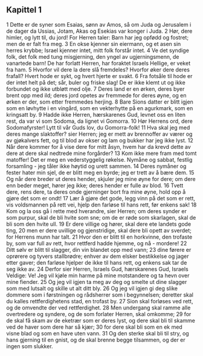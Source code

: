 ## Kapittel 1

1 Dette er de syner som Esaias, sønn av Amos, så om Juda og Jerusalem i de dager da Ussias, Jotam, Akas og Esekias var konger i Juda.
2 Hør, dere himler, og lytt til, du jord! For Herren taler: Barn har jeg opfødd og fostret; men de er falt fra meg.
3 En okse kjenner sin eiermann, og et asen sin herres krybbe; Israel kjenner intet, mitt folk forstår intet.
4 Ve det syndige folk, det folk med tung misgjerning, den yngel av ugjerningsmenn, de vanartede barn! De har forlatt Herren, har foraktet Israels Hellige, er veket fra ham.
5 Hvorfor vil dere la dere slå fremdeles? Hvorfor øker dere deres frafall? Hvert hode er sykt, og hvert hjerte er svakt.
6 Fra fotsåle til hode er der intet helt på det; sår, buler og friske slag! De er ikke klemt ut og ikke forbundet og ikke utbløtt med olje.
7 Deres land er en ørken, deres byer brent opp med ild; deres jord opetes av fremmede for deres øyne, og en ørken er der, som etter fremmedes herjing.
8 Bare Sions datter er blitt igjen som en løvhytte i en vingård, som en vekterhytte på en agurkmark, som en kringsatt by.
9 Hadde ikke Herren, hærskarenes Gud, levnet oss en liten rest, da var vi som Sodoma, da lignet vi Gomorra.
10 Hør Herrens ord, dere Sodomafyrster! Lytt til vår Guds lov, du Gomorra-folk!
11 Hva skal jeg med deres mange slaktoffer? sier Herren; jeg er mett av brennoffer av værer og av gjøkalvers fett, og til blod av okser og lam og bukker har jeg ikke lyst.
12 Når dere kommer for å vise dere for mitt åsyn, hvem har da krevd dette av dere at dere skal nedtrede mine forgårder?
13 Kom ikke mere fram med tomt matoffer! Det er meg en vederstyggelig røkelse. Nymåne og sabbat, festlig forsamling - jeg tåler ikke høytid og urett sammen.
14 Deres nymåner og fester hater min sjel, de er blitt meg en byrde; jeg er trett av å bære dem.
15 Og når dere breder ut deres hender, skjuler jeg mine øyne for dere; om dere enn beder meget, hører jeg ikke; deres hender er fulle av blod.
16 Tvett dere, rens dere, ta deres onde gjerninger bort fra mine øyne, hold opp å gjøre det som er ondt!
17 Lær å gjøre det gode, legg vinn på det som er rett, vis voldsmannen på rett vei, hjelp den farløse til hans rett, før enkens sak!
18 Kom og la oss gå i rette med hverandre, sier Herren; om deres synder er som purpur, skal de bli hvite som sne; om de er røde som skarlagen, skal de bli som den hvite ull.
19 Er dere villige og hører, skal dere ete landets gode ting,
20 men er dere uvillige og gjenstridige, skal dere bli opett av sverdet; for Herrens munn har talt.
21 Hvor den er blitt til en horkvinne, den trofaste by, som var full av rett, hvor rettferd hadde hjemme, og nå - mordere!
22 Ditt sølv er blitt til slagger, din vin blandet opp med vann;
23 dine førere er oprørere og tyvers stallbrødre; enhver av dem elsker bestikkelse og jager etter gaver; den farløse hjelper de ikke til hans rett, og enkens sak tar de seg ikke av.
24 Derfor sier Herren, Israels Gud, hærskarenes Gud, Israels Veldige: Ve! Jeg vil kjøle min harme på mine motstandere og ta hevn over mine fiender.
25 Og jeg vil igjen ta meg av deg og smelte ut dine slagger som med lutsalt og skille ut alt ditt bly.
26 Og jeg vil igjen gi deg slike dommere som i førstningen og rådsherrer som i begynnelsen; deretter skal du kalles rettferdighetens stad, en trofast by.
27 Sion skal forløses ved rett, og de omvendte der ved rettferdighet.
28 Men undergang skal ramme alle overtredere og syndere, og de som forlater Herren, skal omkomme;
29 for de skal få skam av de eketrær som er deres lyst, og dere skal bli til skamme ved de haver som dere har så kjær;
30 for dere skal bli som en ek med visne blad og som en have uten vann.
31 Og den sterke skal bli til stry, og hans gjerning til en gnist, og de skal brenne begge tilsammen, og der er ingen som slukker.
